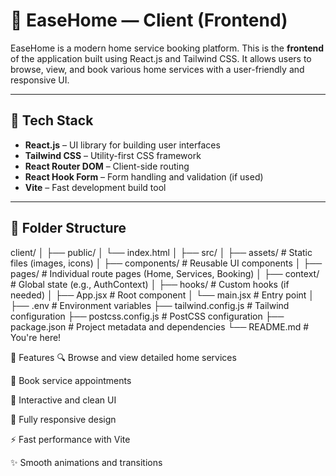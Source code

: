 # 🏡 EaseHome — Client (Frontend)

EaseHome is a modern home service booking platform. This is the **frontend** of the application built using React.js and Tailwind CSS. It allows users to browse, view, and book various home services with a user-friendly and responsive UI.

---

## 🚀 Tech Stack

- **React.js** – UI library for building user interfaces
- **Tailwind CSS** – Utility-first CSS framework
- **React Router DOM** – Client-side routing
- **React Hook Form** – Form handling and validation (if used)
- **Vite** – Fast development build tool

---

## 📁 Folder Structure
client/
│
├── public/
│ └── index.html
│
├── src/
│ ├── assets/ # Static files (images, icons)
│ ├── components/ # Reusable UI components
│ ├── pages/ # Individual route pages (Home, Services, Booking)
│ ├── context/ # Global state (e.g., AuthContext)
│ ├── hooks/ # Custom hooks (if needed)
│ ├── App.jsx # Root component
│ └── main.jsx # Entry point
│
├── .env # Environment variables
├── tailwind.config.js # Tailwind configuration
├── postcss.config.js # PostCSS configuration
├── package.json # Project metadata and dependencies
└── README.md # You're here!

🌟 Features
🔍 Browse and view detailed home services

🛒 Book service appointments

💬 Interactive and clean UI

🎨 Fully responsive design

⚡ Fast performance with Vite

✨ Smooth animations and transitions



